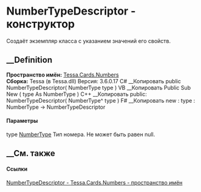 # NumberTypeDescriptor - конструктор
Создаёт экземпляр класса с указанием значений его свойств.
## __Definition
 **Пространство имён:** [Tessa.Cards.Numbers](N_Tessa_Cards_Numbers.htm)  
 **Сборка:** Tessa (в Tessa.dll) Версия: 3.6.0.17
C# __Копировать
     public NumberTypeDescriptor(
    	NumberType type
    )
VB __Копировать
     Public Sub New ( 
    	type As NumberType
    )
C++ __Копировать
     public:
    NumberTypeDescriptor(
    	NumberType^ type
    )
F# __Копировать
     new : 
            type : NumberType -> NumberTypeDescriptor
#### Параметры
type [NumberType](T_Tessa_Cards_Numbers_NumberType.htm)
    Тип номера. Не может быть равен null.
##  __См. также
#### Ссылки
[NumberTypeDescriptor - ](T_Tessa_Cards_Numbers_NumberTypeDescriptor.htm)
[Tessa.Cards.Numbers - пространство имён](N_Tessa_Cards_Numbers.htm)
